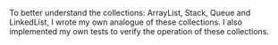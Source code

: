 To better understand the collections: ArrayList, Stack, Queue and LinkedList, I wrote my own analogue of these collections.
I also implemented my own tests to verify the operation of these collections.
